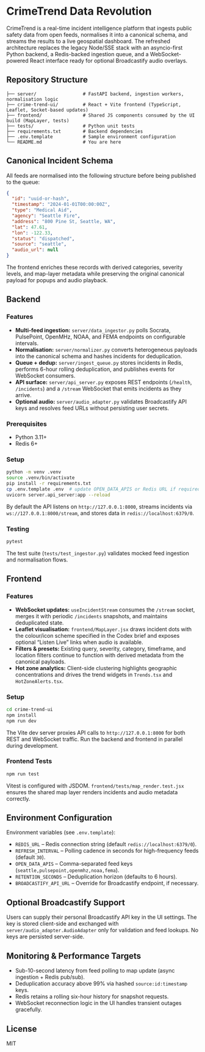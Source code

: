 # CrimeTrend Data Revolution

CrimeTrend is a real-time incident intelligence platform that ingests public safety data from open feeds, normalises it into a canonical schema, and streams the results to a live geospatial dashboard. The refreshed architecture replaces the legacy Node/SSE stack with an asyncio-first Python backend, a Redis-backed ingestion queue, and a WebSocket-powered React interface ready for optional Broadcastify audio overlays.

## Repository Structure

```
├── server/                 # FastAPI backend, ingestion workers, normalisation logic
├── crime-trend-ui/         # React + Vite frontend (TypeScript, Leaflet, Socket-based updates)
├── frontend/               # Shared JS components consumed by the UI build (MapLayer, tests)
├── tests/                  # Python unit tests
├── requirements.txt        # Backend dependencies
├── .env.template           # Sample environment configuration
└── README.md               # You are here
```

## Canonical Incident Schema

All feeds are normalised into the following structure before being published to the queue:

```json
{
  "id": "uuid-or-hash",
  "timestamp": "2024-01-01T00:00:00Z",
  "type": "Medical Aid",
  "agency": "Seattle Fire",
  "address": "800 Pine St, Seattle, WA",
  "lat": 47.61,
  "lon": -122.33,
  "status": "dispatched",
  "source": "seattle",
  "audio_url": null
}
```

The frontend enriches these records with derived categories, severity levels, and map-layer metadata while preserving the original canonical payload for popups and audio playback.

## Backend

### Features

- **Multi-feed ingestion:** `server/data_ingestor.py` polls Socrata, PulsePoint, OpenMHz, NOAA, and FEMA endpoints on configurable intervals.
- **Normalisation:** `server/normalizer.py` converts heterogeneous payloads into the canonical schema and hashes incidents for deduplication.
- **Queue + dedup:** `server/ingest_queue.py` stores incidents in Redis, performs 6-hour rolling deduplication, and publishes events for WebSocket consumers.
- **API surface:** `server/api_server.py` exposes REST endpoints (`/health`, `/incidents`) and a `/stream` WebSocket that emits incidents as they arrive.
- **Optional audio:** `server/audio_adapter.py` validates Broadcastify API keys and resolves feed URLs without persisting user secrets.

### Prerequisites

- Python 3.11+
- Redis 6+

### Setup

```bash
python -m venv .venv
source .venv/bin/activate
pip install -r requirements.txt
cp .env.template .env  # update OPEN_DATA_APIS or Redis URL if required
uvicorn server.api_server:app --reload
```

By default the API listens on `http://127.0.0.1:8000`, streams incidents via `ws://127.0.0.1:8000/stream`, and stores data in `redis://localhost:6379/0`.

### Testing

```bash
pytest
```

The test suite (`tests/test_ingestor.py`) validates mocked feed ingestion and normalisation flows.

## Frontend

### Features

- **WebSocket updates:** `useIncidentStream` consumes the `/stream` socket, merges it with periodic `/incidents` snapshots, and maintains deduplicated state.
- **Leaflet visualisation:** `frontend/MapLayer.jsx` draws incident dots with the colour/icon scheme specified in the Codex brief and exposes optional “Listen Live” links when audio is available.
- **Filters & presets:** Existing query, severity, category, timeframe, and location filters continue to function with derived metadata from the canonical payloads.
- **Hot zone analytics:** Client-side clustering highlights geographic concentrations and drives the trend widgets in `Trends.tsx` and `HotZoneAlerts.tsx`.

### Setup

```bash
cd crime-trend-ui
npm install
npm run dev
```

The Vite dev server proxies API calls to `http://127.0.0.1:8000` for both REST and WebSocket traffic. Run the backend and frontend in parallel during development.

### Frontend Tests

```bash
npm run test
```

Vitest is configured with JSDOM. `frontend/tests/map_render.test.jsx` ensures the shared map layer renders incidents and audio metadata correctly.

## Environment Configuration

Environment variables (see `.env.template`):

- `REDIS_URL` – Redis connection string (default `redis://localhost:6379/0`).
- `REFRESH_INTERVAL` – Polling cadence in seconds for high-frequency feeds (default `30`).
- `OPEN_DATA_APIS` – Comma-separated feed keys (`seattle,pulsepoint,openmhz,noaa,fema`).
- `RETENTION_SECONDS` – Deduplication horizon (defaults to 6 hours).
- `BROADCASTIFY_API_URL` – Override for Broadcastify endpoint, if necessary.

## Optional Broadcastify Support

Users can supply their personal Broadcastify API key in the UI settings. The key is stored client-side and exchanged with `server/audio_adapter.AudioAdapter` only for validation and feed lookups. No keys are persisted server-side.

## Monitoring & Performance Targets

- Sub-10-second latency from feed polling to map update (async ingestion + Redis pub/sub).
- Deduplication accuracy above 99% via hashed `source:id:timestamp` keys.
- Redis retains a rolling six-hour history for snapshot requests.
- WebSocket reconnection logic in the UI handles transient outages gracefully.

## License

MIT

